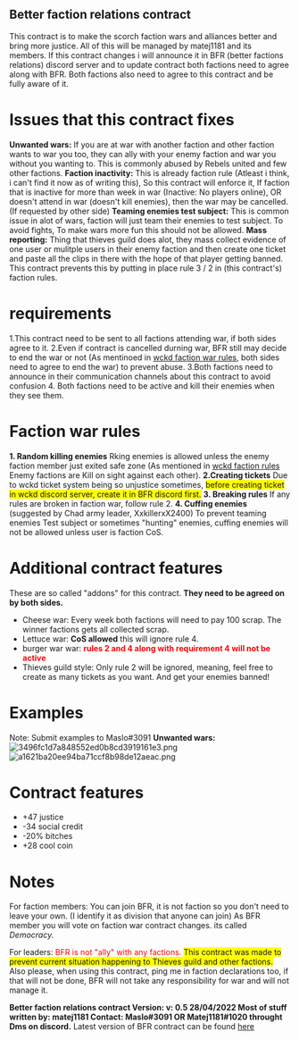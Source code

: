 ## Better faction relations contract

This contract is to make the scorch faction wars and alliances better and bring more justice. All of this will be managed by matej1181 and its members. If this contract changes i will announce it in BFR (better factions relations) discord server and to update contract both factions need to agree along with BFR. Both factions also need to agree to this contract and be fully aware of it.

#

# Issues that this contract fixes

**Unwanted wars:** If you are at war with another faction and other faction wants to war you too, they can ally with your enemy faction and war you without you wanting to. This is commonly abused by Rebels united and few other factions.
**Faction inactivity:** This is already faction rule (Atleast i think, i can't find it now as of writing this), So this contract will enforce it, If faction that is inactive for more than week in war (Inactive: No players online), OR doesn't attend in war (doesn't kill enemies), then the war may be cancelled. (If requested by other side)
**Teaming enemies test subject:**
This is common issue in alot of wars, faction will just team their enemies to test subject. To avoid fights, To make wars more fun this should not be allowed.
**Mass reporting:** Thing that thieves guild does alot, they mass collect evidence of one user or mulitple users in their enemy faction and then create one ticket and paste all the clips in there with the hope of that player getting banned. This contract prevents this by putting in place rule 3 / 2 in (this contract's) faction rules.

# requirements

1.This contract need to be sent to all factions attending war, if both sides agree to it.
2.Even if contract is cancelled durning war, BFR still may decide to end the war or not (As mentinoed in [wckd faction war rules](https://discord.com/channels/710308659225165883/947675706652000257/949118826690261002 "Wckd faction rules discord message"), both sides need to agree to end the war) to prevent abuse.
3.Both factions need to announce in their communication channels about this contract to avoid confusion
4. Both factions need to be active and kill their enemies when they see them.

# Faction war rules

**1. Random killing enemies**
Rking enemies is allowed unless the enemy faction member just exited safe zone (As mentioned in [wckd faction rules](https://discord.com/channels/710308659225165883/947675706652000257/949118826690261002 "Wckd faction rules discord message") Enemy factions are Kill on sight against each other).
**2.Creating tickets**
Due to wckd ticket system being so unjustice sometimes, <span style="background-color:yellow;">before creating ticket in wckd discord server, create it in BFR discord first.</span>
**3. Breaking rules**
If any rules are broken in faction war, follow rule 2.
**4. Cuffing enemies** (suggested by Chad army leader, XxkillerxX2400)
To prevent teaming enemies Test subject or sometimes "hunting" enemies, cuffing enemies will not be allowed unless user is faction CoS.

# Additional contract features
These are so called "addons" for this contract. **They need to be agreed on by both sides.**
- Cheese war: Every week both factions will need to pay 100 scrap. The winner factions gets all collected scrap.
- Lettuce war: **CoS allowed** this will ignore rule 4.
- burger war war: <span style="color:red;">**rules 2 and 4 along with requirement 4 will not be active**</span>
- Thieves guild style: Only rule 2 will be ignored, meaning, feel free to create as many tickets as you want. And get your enemies banned!
# Examples
Note: Submit examples to Maslo#3091
**Unwanted wars:**
![3496fc1d7a848552ed0b8cd3919161e3.png](../_resources/3496fc1d7a848552ed0b8cd3919161e3.png)
![a1621ba20ee94ba71ccf8b98de12aeac.png](../_resources/a1621ba20ee94ba71ccf8b98de12aeac.png)

# Contract features
- +47 justice
- -34 social credit
-  -20% bitches
-  +28 cool coin

# Notes

For faction members: You can join BFR, it is not faction so you don't need to leave your own. (I identify it as division that anyone can join)
As BFR member you will vote on faction war contract changes.
its called *Democracy.*

For leaders: <span style="color:red">  BFR is not "ally" with any factions.</span> <span style="background-color:yellow;">This contract was made to prevent current situation happening to Thieves guild and other factions.</span> Also please, when using this contract, ping me in faction declarations too, if that will not be done, BFR will not take any responsibility for war and will not manage it.

**Better faction relations contract
Version: v: 0.5 28/04/2022
Most of stuff written by: matej1181
Contact: Maslo#3091 OR Matej1181#1020 throught Dms on discord.**
Latest version of BFR contract can be found [here](https://matej118111.github.io/AmogusMan-sContracts/ "My github contracts page")

